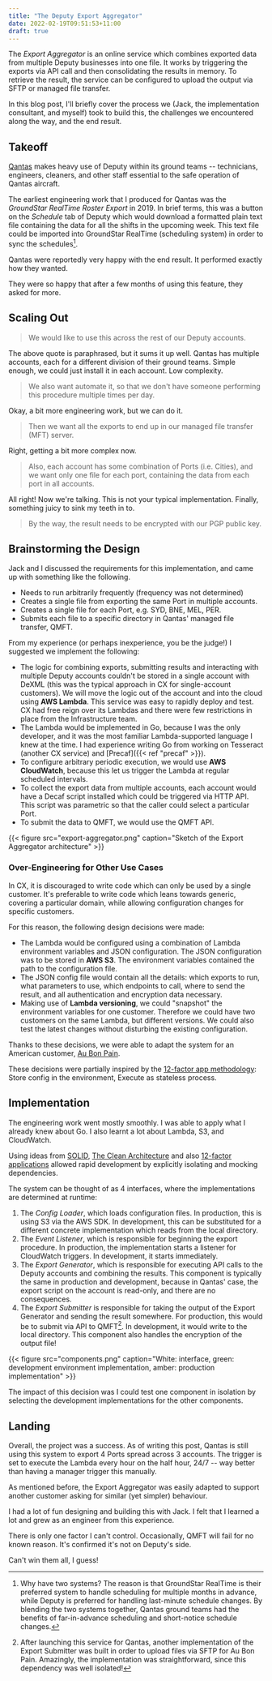 ```yaml
---
title: "The Deputy Export Aggregator"
date: 2022-02-19T09:51:53+11:00
draft: true
---
```


<!--

workflowmax.com

Write about your recent project
- process you took ("roadmap")
- challenges encountered + solution
- end result

-->

The _Export Aggregator_ is an online service which combines exported data from
multiple Deputy businesses into one file. It works by triggering the exports
via API call and then consolidating the results in memory. To retrieve the
result, the service can be configured to upload the output via SFTP or managed
file transfer.

In this blog post, I'll briefly cover the process we (Jack, the implementation
consultant, and myself) took to build this, the challenges we encountered along
the way, and the end result.

## Takeoff

[Qantas](https://en.wikipedia.org/wiki/Qantas) makes heavy use of Deputy within its ground teams --
technicians, engineers, cleaners, and other staff essential to the safe
operation of Qantas aircraft.

The earliest engineering work that I produced for Qantas was the
_GroundStar RealTime Roster Export_ in 2019. In brief terms, this was a button on the
_Schedule_ tab of Deputy which would download a formatted
plain text file containing the data for all the shifts in the upcoming week.
This text file could be imported into GroundStar RealTime (scheduling system) in order to sync the
schedules[^2-systems].

Qantas were reportedly very happy with the end result. It performed exactly how
they wanted.

They were so happy that after a few months of using this feature, they asked for more.

## Scaling Out

> We would like to use this across the rest of our Deputy accounts.

The above quote is paraphrased, but it sums it up well.
Qantas has multiple accounts, each for a different division of their ground
teams. Simple enough, we could just install it in each account. Low complexity.

> We also want automate it, so that we don't have someone performing
> this procedure multiple times per day.

Okay, a bit more engineering work, but we can do it.

> Then we want all the exports to end up in our managed file transfer (MFT)
> server.

Right, getting a bit more complex now.

> Also, each account has some combination of Ports (i.e. Cities), and we want
> only one file for each port, containing the data from each port in all
> accounts.

All right! Now we're talking. This is not your typical implementation.
Finally, something juicy to sink my teeth in to.

> By the way, the result needs to be encrypted with our PGP public key.

## Brainstorming the Design

Jack and I discussed the requirements for this implementation, and came up with
something like the following.

* Needs to run arbitrarily frequently (frequency was not determined)
* Creates a single file from exporting the same Port in multiple accounts.
* Creates a single file for each Port, e.g. SYD, BNE, MEL, PER.
* Submits each file to a specific directory in Qantas' managed file transfer,
  QMFT.

From my experience (or perhaps inexperience, you be the judge!) I suggested we
implement the following:

* The logic for combining exports, submitting results and interacting with
  multiple Deputy accounts couldn't be stored in a single account with DeXML
  (this was the typical approach in CX for single-account customers). We will
  move the logic out of the account and into the cloud using **AWS Lambda**.
  This service was easy to rapidly deploy and test. CX had free reign over its
  Lambdas and there were few restrictions in place from the Infrastructure
  team.
* The Lambda would be implemented in Go, because I was the only developer, and
  it was the most familiar Lambda-supported language I knew at the time. I had
  experience writing Go from working on Tesseract (another CX service) and
  [Precaf]({{< ref "precaf" >}}).
* To configure arbitrary periodic execution, we would use **AWS CloudWatch**,
  because this let us trigger the Lambda at regular scheduled intervals.
* To collect the export data from multiple accounts, each account would have a
  Decaf script installed which could be triggered via HTTP API. This script was
  parametric so that the caller could select a particular Port.
* To submit the data to QMFT, we would use the QMFT API.

{{< figure src="export-aggregator.png" caption="Sketch of the Export Aggregator architecture" >}}

### Over-Engineering for Other Use Cases

In CX, it is discouraged to write code which can only be used by a single
customer. It's preferable to write code which leans towards generic,
covering a particular domain, while allowing configuration changes for specific
customers.

For this reason, the following design decisions were made:

* The Lambda would be configured using a combination of Lambda environment
  variables and JSON configuration. The JSON configuration was to be stored in
  **AWS S3**. The environment variables contained the path to the configuration
  file.
* The JSON config file would contain all the details: which exports to run,
  what parameters to use, which endpoints to call, where to send the result,
  and all authentication and encryption data necessary.
* Making use of **Lambda versioning**, we could "snapshot" the
  environment variables for one customer. Therefore we could have two customers
  on the same Lambda, but different versions. We could also test the latest
  changes without disturbing the existing configuration.


Thanks to these decisions, we were able to adapt the system for an American
customer, [Au Bon Pain](https://en.wikipedia.org/wiki/Au_Bon_Pain).

These decisions were partially inspired by the [12-factor app methodology](https://12factor.net/): Store config in the environment, Execute as stateless process.

## Implementation

The engineering work went mostly smoothly. I was able to apply what I already
knew about Go. I also learnt a lot about Lambda, S3, and CloudWatch.

Using ideas from [SOLID](), [The Clean Architecture](https://blog.cleancoder.com/uncle-bob/2012/08/13/the-clean-architecture.html)
and also [12-factor applications](https://12factor.net/) allowed rapid
development by explicitly isolating and mocking dependencies.

The system can be thought of as 4 interfaces, where the implementations are
determined at runtime:

1. The _Config Loader_, which loads configuration files. In production, this is
   using S3 via the AWS SDK. In development, this can be substituted for a
   different concrete implementation which reads from the local directory.
2. The _Event Listener_, which is responsible for beginning the export procedure.
   In production, the implementation starts a listener for CloudWatch triggers.
   In development, it starts immediately.
3. The _Export Generator_, which is responsible for executing API calls to the
   Deputy accounts and combining the results. This component is typically the
   same in production and development, because in Qantas' case, the export
   script on the account is read-only, and there are no consequences.
4. The _Export Submitter_ is responsible for taking the output of the Export
   Generator and sending the result somewhere. For production, this would be to
   submit via API to QMFT[^abp-sftp]. In development, it would write to the local
   directory. This component also handles the encryption of the output file!

{{< figure src="components.png" caption="White: interface, green: development environment implementation, amber: production implementation" >}}

The impact of this decision was I could test one component in isolation by
selecting the development implementations for the other components.

## Landing

Overall, the project was a success. As of writing this post, Qantas is still
using this system to export 4 Ports spread across 3 accounts. The trigger is
set to execute the Lambda every hour on the half hour, 24/7 -- way better than
having a manager trigger this manually.

As mentioned before, the Export Aggregator was easily adapted to support
another customer asking for similar (yet simpler) behaviour.

I had a lot of fun designing and building this with Jack. I felt that I learned
a lot and grew as an engineer from this experience.

There is only one factor I can't control. Occasionally, QMFT will fail for no
known reason. It's confirmed it's not on Deputy's side.

Can't win them all, I guess!

[^2-systems]: Why have two systems? The reason is that GroundStar RealTime
is their preferred system to handle scheduling for multiple months in
advance, while Deputy is preferred for handling last-minute schedule changes. By blending the two
systems together, Qantas ground teams had the benefits of far-in-advance
scheduling and short-notice schedule changes.
[^abp-sftp]: After launching this service for Qantas, another implementation of the Export
Submitter was built in order to upload files via SFTP for Au Bon Pain.
Amazingly, the implementation was straightforward, since this dependency was
well isolated!
